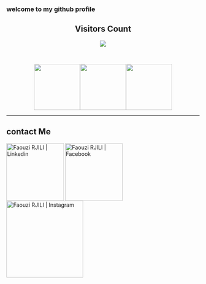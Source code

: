 ### welcome to my github profile


<!-- START Visitor Count -->
<div align="center">
<h2 align="centre">Visitors Count</h2>  
<p align="center"><img align="center" src="https://profile-counter.glitch.me/{fawzirjili}/count.svg" /></p> 
<br>
</div>
<p align="center">
<img align="" height='120px' src="https://raw.githubusercontent.com/fawzirjili/fawzirjili/main/Fractal_tree.gif" /><img align="" height='120px' src="https://raw.githubusercontent.com/fawzirjili/fawzirjili/8b8e2e6eef80d7a96a73e01163056637da762860/matrix.svg" /><img align="" height='120px' src="https://raw.githubusercontent.com/fawzirjili/fawzirjili/main/Fractal_tree.gif" />
</p>
<hr>
<!-- End Visitor Count -->

<!-- Start Social Media -->

## contact Me
<section>
<a href="https://www.linkedin.com/in/faouzi-rjili-5300a0193/" target="_blank">
   <img align="left" alt="Faouzi RJILI | Linkedin" width="150px" src="https://github.com/fawzirjili/fawzirjili/blob/main/linkedinj.gif?raw=true" />
  </a>
  <a href="https://www.facebook.com/faouzi.rejili.7" target="_blank">
   <img align="left" alt="Faouzi RJILI | Facebook" width="150px" src="https://github.com/fawzirjili/fawzirjili/blob/main/facebookj.gif?raw=true" />
</a>
  <a href="https://www.instagram.com/rjili_fawzi/" target="_blank">
    <img align="left" alt="Faouzi RJILI | Instagram" width="200px"src="https://github.com/fawzirjili/fawzirjili/blob/main/instagram-logo.gif?raw=true" />
  </a>
</section>
<!-- End Social Media -->
